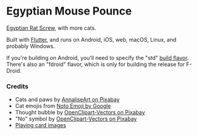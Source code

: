 # Egyptian Mouse Pounce

[Egyptian Rat Screw](https://en.wikipedia.org/wiki/Egyptian_Ratscrew), with more cats.

Built with [Flutter](https://flutter.dev), and runs on Android, iOS, web, macOS, Linux, and probably Windows.

If you're building on Android, you'll need to specify the "std" [build flavor](https://flutter.dev/docs/deployment/flavors). There's also an "fdroid" flavor, which is only for building the release for F-Droid.

### Credits
- Cats and paws by [AnnaliseArt on Pixabay](https://pixabay.com/illustrations/cats-hanging-cats-kitty-cat-paw-3611310/)
- Cat emojis from [Noto Emoji by Google](https://github.com/googlefonts/noto-emoji/)
- Thought bubble by [OpenClipart-Vectors on Pixabay](https://pixabay.com/vectors/balloon-bubble-speech-thought-150981/)
- "No" symbol by [OpenClipart-Vectors on Pixabay](https://pixabay.com/vectors/unauthorised-denied-ban-prohibition-156169/)
- [Playing card images](https://code.google.com/archive/p/vector-playing-cards/)
